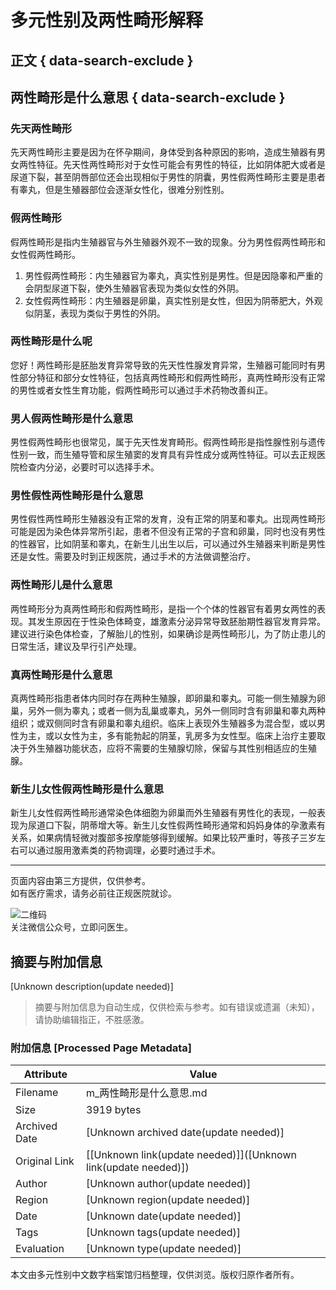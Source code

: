 # 多元性别及两性畸形解释

## 正文 { data-search-exclude }


## 两性畸形是什么意思 { data-search-exclude }

### 先天两性畸形
先天两性畸形主要是因为在怀孕期间，身体受到各种原因的影响，造成生殖器有男女两性特征。先天性两性畸形对于女性可能会有男性的特征，比如阴体肥大或者是尿道下裂，甚至阴唇部位还会出现相似于男性的阴囊，男性假两性畸形主要是患者有睾丸，但是生殖器部位会逐渐女性化，很难分别性别。

### 假两性畸形
假两性畸形是指内生殖器官与外生殖器外观不一致的现象。分为男性假两性畸形和女性假两性畸形。
1. 男性假两性畸形：内生殖器官为睾丸，真实性别是男性。但是因隐睾和严重的会阴型尿道下裂，使外生殖器官表现为类似女性的外阴。
2. 女性假两性畸形：内生殖器是卵巢，真实性别是女性，但因为阴蒂肥大，外观似阴茎，表现为类似于男性的外阴。

### 两性畸形是什么呢
您好！两性畸形是胚胎发育异常导致的先天性性腺发育异常，生殖器可能同时有男性部分特征和部分女性特征，包括真两性畸形和假两性畸形，真两性畸形没有正常的男性或者女性生育功能，假两性畸形可以通过手术药物改善纠正。

### 男人假两性畸形是什么意思
男性假两性畸形也很常见，属于先天性发育畸形。假两性畸形是指性腺性别与遗传性别一致，而生殖导管和尿生殖窦的发育具有异性成分或两性特征。可以去正规医院检查内分泌，必要时可以选择手术。

### 男性假性两性畸形是什么意思
男性假性两性畸形生殖器没有正常的发育，没有正常的阴茎和睾丸。出现两性畸形可能是因为染色体异常所引起，患者不但没有正常的子宫和卵巢，同时也没有男性的性器官，比如阴茎和睾丸，在新生儿出生以后，可以通过外生殖器来判断是男性还是女性。需要及时到正规医院，通过手术的方法做调整治疗。

### 两性畸形儿是什么意思
两性畸形分为真两性畸形和假两性畸形，是指一个个体的性器官有着男女两性的表现。其发生原因在于性染色体畸变，雄激素分泌异常导致胚胎期性器官发育异常。建议进行染色体检查，了解胎儿的性别，如果确诊是两性畸形儿，为了防止患儿的日常生活，建议及早行引产处理。

### 真两性畸形是什么意思
真两性畸形指患者体内同时存在两种生殖腺，即卵巢和睾丸。可能一侧生殖腺为卵巢，另外一侧为睾丸；或者一侧为乱巢或睾丸，另外一侧同时含有卵巢和睾丸两种组织；或双侧同时含有卵巢和睾丸组织。临床上表现外生殖器多为混合型，或以男性为主，或以女性为主，多有能勃起的阴茎，乳房多为女性型。临床上治疗主要取决于外生殖器功能状态，应将不需要的生殖腺切除，保留与其性别相适应的生殖腺。

### 新生儿女性假两性畸形是什么意思
新生儿女性假两性畸形通常染色体细胞为卵巢而外生殖器有男性化的表现，一般表现为尿道口下裂，阴蒂增大等。新生儿女性假两性畸形通常和妈妈身体的孕激素有关系，如果病情轻微对腹部多按摩能够得到缓解。如果比较严重时，等孩子三岁左右可以通过服用激素类的药物调理，必要时通过手术。

---

页面内容由第三方提供，仅供参考。  
如有医疗需求，请务必前往正规医院就诊。

![二维码](https://med-fe.cdn.bcebos.com/selfhome/pc/triage_qrcode.png?x-bce-process=image/auto-orient,o_1/resize,w_1242,limit_1/quality,Q_86/format,f_auto)  
关注微信公众号，立即问医生。 
<!-- tcd_original_link https://m.baidu.com/bh/m/detail/sv_4858662513464860154 -->


## 摘要与附加信息

<!-- tcd_abstract -->
[Unknown description(update needed)]
<!-- tcd_abstract_end -->

> 摘要与附加信息为自动生成，仅供检索与参考。如有错误或遗漏（未知），请协助编辑指正，不胜感激。

### 附加信息 [Processed Page Metadata]

| Attribute       | Value                                  |
|-----------------|----------------------------------------|
| Filename        | m_两性畸形是什么意思.md                             |
| Size            | 3919 bytes                           |
| Archived Date   | [Unknown archived date(update needed)]                             |
| Original Link   | [[Unknown link(update needed)]]([Unknown link(update needed)])                       |
| Author          | [Unknown author(update needed)]                               |
| Region          | [Unknown region(update needed)]                               |
| Date            | [Unknown date(update needed)]                                 |
| Tags            | [Unknown tags(update needed)]                                 |
| Evaluation            | [Unknown type(update needed)]                                 |
<!-- tcd_table_end -->

本文由多元性别中文数字档案馆归档整理，仅供浏览。版权归原作者所有。
